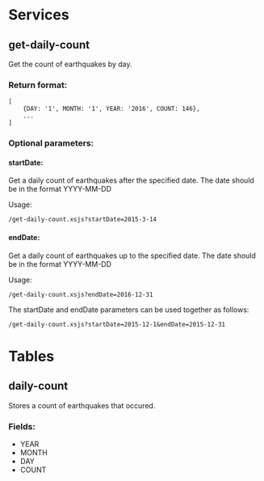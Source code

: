 # Services

## get-daily-count
Get the count of earthquakes by day.

### Return format:
```
[
    {DAY: '1', MONTH: '1', YEAR: '2016', COUNT: 146},
    ...
]
```

### Optional parameters:
#### startDate:
Get a daily count of earthquakes after the specified date. The date should be in the format YYYY-MM-DD

Usage:
```
/get-daily-count.xsjs?startDate=2015-3-14
```

#### endDate:
Get a daily count of earthquakes up to the specified date. The date should be in the format YYYY-MM-DD

Usage:
```
/get-daily-count.xsjs?endDate=2016-12-31
```

The startDate and endDate parameters can be used together as follows:
```
/get-daily-count.xsjs?startDate=2015-12-1&endDate=2015-12-31
```

# Tables

## daily-count
Stores a count of earthquakes that occured.
### Fields:
- YEAR
- MONTH
- DAY
- COUNT

